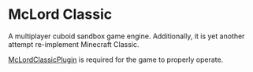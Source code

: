# McLord Classic
A multiplayer cuboid sandbox game engine. Additionally, it is yet another attempt re-implement Minecraft Classic.

[McLordClassicPlugin](https://github.com/minecraft8997/McLordClassicPlugin) is required for the game to properly operate.